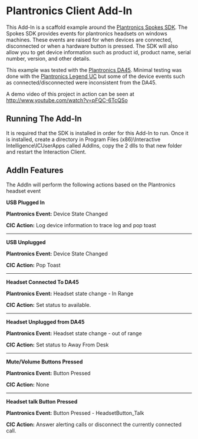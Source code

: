 Plantronics Client Add-In
========================

This Add-In is a scaffold example around the [Plantronics Spokes SDK][1].  The Spokes SDK provides events for plantronics headsets on windows machines.  These events are raised for when devices are connected, disconnected or when a hardware button is pressed.  The SDK will also allow you to get device information such as product id, product name, serial number, version, and other details.  

This example was tested with the [Plantronics DA45][2].  Minimal testing was done with the [Plantronics Legend UC][3] but some of the device events such as connected/disconnected were inconsistent from the DA45.

A demo video of this project in action can be seen at http://www.youtube.com/watch?v=pFQC-6TcQSo

Running The Add-In
--------------
It is required that the SDK is installed in order for this Add-In to run.  Once it is installed, create a directory in Program Files (x86)\Interactive Intelligence\ICUserApps called AddIns, copy the 2 dlls to that new folder and restart the Interaction Client. 


AddIn Features
--------------
The AddIn will perform the following actions based on the Plantronics headset event

**USB Plugged In**

**Plantronics Event:** Device State Changed

**CIC Action:** Log device information to trace log and pop toast

----------
**USB Unplugged** 

**Plantronics Event:** Device State Changed

**CIC Action:** Pop Toast

----------

**Headset Connected To DA45**

**Plantronics Event:** Headset state change - In Range

**CIC Action:** Set status to available.

----------

**Headset Unplugged from DA45**

**Plantronics Event:** Headset state change - out of range

**CIC Action:** Set status to Away From Desk


----------

**Mute/Volume Buttons Pressed**

**Plantronics Event:** Button Pressed

**CIC Action:** None

----------

**Headset talk Button Pressed**

**Plantronics Event:** Button Pressed - HeadsetButton_Talk

**CIC Action:** Answer alerting calls or disconnect the currently connected call. 




  [1]: http://developer.plantronics.com/docs/DOC-1073
  [2]: http://www.plantronics.com/us/product/da45
  [3]: http://www.plantronics.com/us/product/voyager-legend-uc
